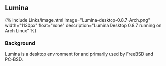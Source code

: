 ## Lumina
{% include Links/image.html image="Lumina-desktop-0.8.7-Arch.png" width="1130px" float="none" description="Lumina Desktop 0.8.7 running on Arch Linux" %}

### Background
Lumina is a desktop environment for and primarily used by FreeBSD and PC-BSD.
